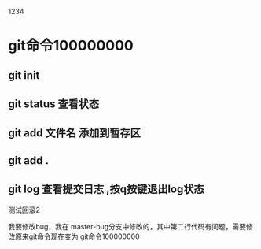 1234

# git命令100000000

## git init

## git status 查看状态

## git add 文件名 添加到暂存区

## git add .

## git log 查看提交日志 ,按q按键退出log状态

测试回滚2

我要修改bug，我在 master-bug分支中修改的，其中第二行代码有问题，需要修改原来git命令现在变为 git命令100000000
